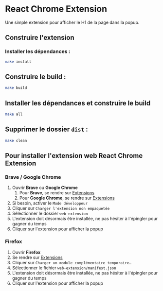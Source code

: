 # React Chrome Extension
Une simple extension pour afficher le H1 de la page dans la popup.

## Construire l'extension
### Installer les dépendances :
```bash
make install
```
## Construire le build :
```bash
make build
```
## Installer les dépendances et construire le build
```bash
make all
```
## Supprimer le dossier `dist` :
```bash
make clean
```

## Pour installer l'extension web **React Chrome Extension**
### Brave / Google Chrome
1. Ouvrir **Brave** ou **Google Chrome**
    1. Pour **Brave**, se rendre sur [Extensions](brave://extensions)
    2. Pour **Google Chrome**, se rendre sur [Extensions](chrome://extensions)
2. Si besoin, activer le `Mode développeur`
3. Cliquer sur `Charger l'extension non empaquetée`
4. Sélectionner le dossier `web-extension`
5. L'extension doit désormais être installée, ne pas hésiter à l'épingler pour gagner du temps
6. Cliquer sur l'extension pour afficher la popup

### Firefox
1. Ouvrir **Firefox**
2. Se rendre sur [Extensions](about:debugging#/runtime/this-firefox)
3. Cliquer sur `Charger un module complémentaire temporaire…`
4. Sélectionner le fichier `web-extension/manifest.json`
5. L'extension doit désormais être installée, ne pas hésiter à l'épingler pour gagner du temps
6. Cliquer sur l'extension pour afficher la popup

